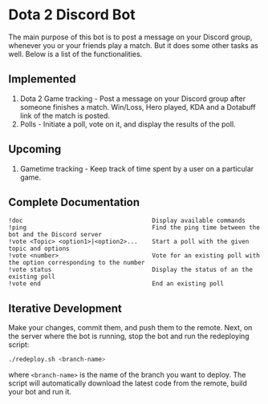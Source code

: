 # Dota 2 Discord Bot

The main purpose of this bot is to post a message on your Discord group, whenever you or your friends play a match. But it does some other tasks as well. Below is a list of the functionalities.

## Implemented

1. Dota 2 Game tracking - Post a message on your Discord group after someone finishes a match. Win/Loss, Hero played, KDA and a Dotabuff link of the match is posted.
2. Polls - Initiate a poll, vote on it, and display the results of the poll.

## Upcoming

1. Gametime tracking - Keep track of time spent by a user on a particular game.

## Complete Documentation

    !doc                                    Display available commands
    !ping                                   Find the ping time between the bot and the Discord server
    !vote <Topic> <option1>|<option2>...    Start a poll with the given topic and options
    !vote <number>                          Vote for an existing poll with the option corresponding to the number
    !vote status                            Display the status of an the existing poll
    !vote end                               End an existing poll

## Iterative Development

Make your changes, commit them, and push them to the remote. Next, on the server where the bot is running, stop the bot and run the redeploying script:

```bash
./redeploy.sh <branch-name>
```

where `<branch-name>` is the name of the branch you want to deploy. The script will automatically download the latest code from the remote, build your bot and run it.
